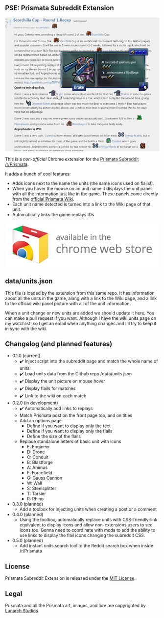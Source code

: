 ## PSE: Prismata Subreddit Extension

<img src="https://raw.githubusercontent.com/Zequez/prismata-subreddit-extension/master/images/screenshot.png"/>

This is a *non-official* Chrome extension for the
[Prismata Subreddit /r/Prismata](http://www.reddit.com/r/Prismata/).

It adds a bunch of cool features:
 - Adds icons next to the name the units (the same icons used on flails!).
 - When you hover the mouse on an unit name it displays the unit panel with all the information
   just like in the game. These panels come directly from the [official Prismata Wiki](http://prismata.gamepedia.com/).
 - Each unit name detected is turned into a link to the Wiki page of that unit.
 - Automatically links the game replays IDs

<p align="center">
  <a href="https://chrome.google.com/webstore/detail/prismata-subreddit-extens/kibofaneppnocghmpkmanakeojkakblp">
    <img src="https://raw.githubusercontent.com/Zequez/prismata-subreddit-extension/master/images/chrome-web-store.png"/>
  </a>
</p>

## data/units.json

This file is loaded by the extension from this same repo. It has information
about all the units in the game, along with a link to the Wiki page, and
a link to the official wiki panel picture with all of the unit information.

When a unit change or new units are added we should update it here. You can make
a pull request if you want. Although I have the wiki units page on my watchlist,
so I get an email when anything changes and I'll try to keep it in sync with the wiki.

## Changelog (and planned features)

- 0.1.0 (current)
  - :heavy_check_mark: Inject script into the subreddit page and match the whole name of units
  - :heavy_check_mark: Load units data from the Github repo /data/units.json
  - :heavy_check_mark: Display the unit picture on mouse hover
  - :heavy_check_mark: Display flails for matches
  - :heavy_check_mark: Link to the wiki on each match
- 0.2.0 (in development)
  - :heavy_check_mark: Automatically add links to replays
  - Match Prismata post on the front page too, and on titles
  - Add an options page
    - Define if you want to display only the text
    - Define if you want to display only the flails
    - Define the size of the flails
  - Replace standalone letters of basic unit with icons
    - E: Engineer
    - D: Drone
    - C: Conduit
    - B: Blastforge
    - A: Animus
    - F: Forcefield
    - G: Gauss Cannon
    - W: Wall
    - S: Steelsplitter
    - T: Tarsier
    - R: Rhino
- 0.3.0 (planned)
  - Add a toolbox for injecting units when creating a post or a comment
- 0.4.0 (planned)
  - Using the toolbox, automatically replace units with CSS-friendly-link equivalent to display icons
    and allow non-extensions users to see icons too. Gonna need to coordinate with mods
    to add the ability to use links to display the flail icons changing the subreddit CSS.
- 0.5.0 (planned)
  - Add instant units search tool to the Reddit search box when inside /r/Prismata

## License

Prismata Subreddit Extension is released under the [MIT License](http://www.opensource.org/licenses/MIT).

## Legal

Prismata and all the Prismata art, images, and lore are copyrighted by [Lunarch Studios](http://lunarchstudios.com/).


